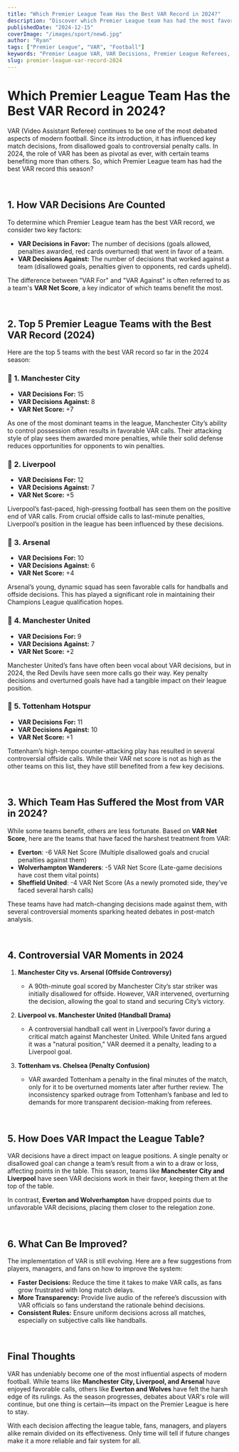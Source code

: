 ```yaml
---
title: "Which Premier League Team Has the Best VAR Record in 2024?"
description: "Discover which Premier League team has had the most favorable VAR decisions in 2024 and how it has impacted their position in the league."
publishedDate: "2024-12-15"
coverImage: "/images/sport/new6.jpg"
author: "Ryan"
tags: ["Premier League", "VAR", "Football"]
keywords: "Premier League VAR, VAR Decisions, Premier League Referees, Best VAR Record, Football VAR, VAR Controversies, VAR Stats, Top VAR Beneficiaries, VAR 2024, VAR League Table"
slug: premier-league-var-record-2024
---
```


# Which Premier League Team Has the Best VAR Record in 2024?

VAR (Video Assistant Referee) continues to be one of the most debated aspects of modern football. Since its introduction, it has influenced key match decisions, from disallowed goals to controversial penalty calls. In 2024, the role of VAR has been as pivotal as ever, with certain teams benefiting more than others. So, which Premier League team has had the best VAR record this season?

<br>

## 1. **How VAR Decisions Are Counted**

To determine which Premier League team has the best VAR record, we consider two key factors:

- **VAR Decisions in Favor:** The number of decisions (goals allowed, penalties awarded, red cards overturned) that went in favor of a team.
- **VAR Decisions Against:** The number of decisions that worked against a team (disallowed goals, penalties given to opponents, red cards upheld).

The difference between "VAR For" and "VAR Against" is often referred to as a team's **VAR Net Score**, a key indicator of which teams benefit the most.

<br>

## 2. **Top 5 Premier League Teams with the Best VAR Record (2024)**

Here are the top 5 teams with the best VAR record so far in the 2024 season:

### 🥇 **1. Manchester City**

- **VAR Decisions For:** 15
- **VAR Decisions Against:** 8
- **VAR Net Score:** +7

As one of the most dominant teams in the league, Manchester City’s ability to control possession often results in favorable VAR calls. Their attacking style of play sees them awarded more penalties, while their solid defense reduces opportunities for opponents to win penalties.

### 🥈 **2. Liverpool**

- **VAR Decisions For:** 12
- **VAR Decisions Against:** 7
- **VAR Net Score:** +5

Liverpool’s fast-paced, high-pressing football has seen them on the positive end of VAR calls. From crucial offside calls to last-minute penalties, Liverpool’s position in the league has been influenced by these decisions.

### 🥉 **3. Arsenal**

- **VAR Decisions For:** 10
- **VAR Decisions Against:** 6
- **VAR Net Score:** +4

Arsenal’s young, dynamic squad has seen favorable calls for handballs and offside decisions. This has played a significant role in maintaining their Champions League qualification hopes.

### 🏅 **4. Manchester United**

- **VAR Decisions For:** 9
- **VAR Decisions Against:** 7
- **VAR Net Score:** +2

Manchester United’s fans have often been vocal about VAR decisions, but in 2024, the Red Devils have seen more calls go their way. Key penalty decisions and overturned goals have had a tangible impact on their league position.

### 🏅 **5. Tottenham Hotspur**

- **VAR Decisions For:** 11
- **VAR Decisions Against:** 10
- **VAR Net Score:** +1

Tottenham’s high-tempo counter-attacking play has resulted in several controversial offside calls. While their VAR net score is not as high as the other teams on this list, they have still benefited from a few key decisions.

<br>

## 3. **Which Team Has Suffered the Most from VAR in 2024?**

While some teams benefit, others are less fortunate. Based on **VAR Net Score**, here are the teams that have faced the harshest treatment from VAR:

- **Everton**: -6 VAR Net Score (Multiple disallowed goals and crucial penalties against them)
- **Wolverhampton Wanderers**: -5 VAR Net Score (Late-game decisions have cost them vital points)
- **Sheffield United**: -4 VAR Net Score (As a newly promoted side, they’ve faced several harsh calls)

These teams have had match-changing decisions made against them, with several controversial moments sparking heated debates in post-match analysis.

<br>

## 4. **Controversial VAR Moments in 2024**

1. **Manchester City vs. Arsenal (Offside Controversy)**

   - A 90th-minute goal scored by Manchester City’s star striker was initially disallowed for offside. However, VAR intervened, overturning the decision, allowing the goal to stand and securing City’s victory.

2. **Liverpool vs. Manchester United (Handball Drama)**

   - A controversial handball call went in Liverpool’s favor during a critical match against Manchester United. While United fans argued it was a "natural position," VAR deemed it a penalty, leading to a Liverpool goal.

3. **Tottenham vs. Chelsea (Penalty Confusion)**
   - VAR awarded Tottenham a penalty in the final minutes of the match, only for it to be overturned moments later after further review. The inconsistency sparked outrage from Tottenham’s fanbase and led to demands for more transparent decision-making from referees.

<br>

## 5. **How Does VAR Impact the League Table?**

VAR decisions have a direct impact on league positions. A single penalty or disallowed goal can change a team’s result from a win to a draw or loss, affecting points in the table. This season, teams like **Manchester City and Liverpool** have seen VAR decisions work in their favor, keeping them at the top of the table.

In contrast, **Everton and Wolverhampton** have dropped points due to unfavorable VAR decisions, placing them closer to the relegation zone.

<br>

## 6. **What Can Be Improved?**

The implementation of VAR is still evolving. Here are a few suggestions from players, managers, and fans on how to improve the system:

- **Faster Decisions:** Reduce the time it takes to make VAR calls, as fans grow frustrated with long match delays.
- **More Transparency:** Provide live audio of the referee’s discussion with VAR officials so fans understand the rationale behind decisions.
- **Consistent Rules:** Ensure uniform decisions across all matches, especially on subjective calls like handballs.

<br>

## **Final Thoughts**

VAR has undeniably become one of the most influential aspects of modern football. While teams like **Manchester City, Liverpool, and Arsenal** have enjoyed favorable calls, others like **Everton and Wolves** have felt the harsh edge of its rulings. As the season progresses, debates about VAR's role will continue, but one thing is certain—its impact on the Premier League is here to stay.

With each decision affecting the league table, fans, managers, and players alike remain divided on its effectiveness. Only time will tell if future changes make it a more reliable and fair system for all.
